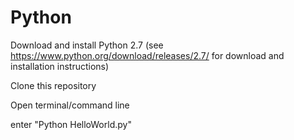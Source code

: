 # Python
Download and install  Python 2.7 (see https://www.python.org/download/releases/2.7/ for download and installation instructions)


Clone this repository  


Open terminal/command line


enter "Python HelloWorld.py"
